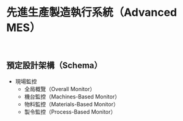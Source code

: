 # 先進生產製造執行系統（Advanced MES）
</br>

## 預定設計架構（Schema）

* 現場監控
  * 全局概覽（Overall Monitor）
  * 機台監控（Machines-Based Monitor）
  * 物料監控（Materials-Based Monitor）
  * 製令監控（Process-Based Monitor）
